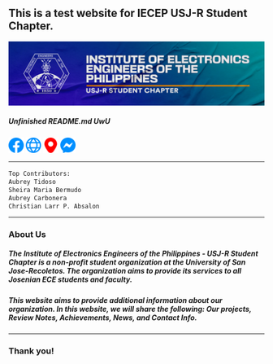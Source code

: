 ## **This is a test website for IECEP USJ-R Student Chapter.**
<img alt="IECEP - USJ-R STUDENT CHAPTER banner" width="850px" src="images/banner.png" />

##### _Unfinished README.md UwU_

[<img alt="IECEP - USJ-R STUDENT CHAPTER FB Page" width="30px" src="images/facebook.svg" />](https://www.facebook.com/usjr.iecep) [<img alt="IECEP - USJ-R STUDENT CHAPTER Website" width="30px" src="images/website.svg" />](https://iecep-usj-r.github.io/iecep/) [<img alt="IECEP - USJ-R STUDENT CHAPTER Location" width="30px" src="images/location.svg" />](https://goo.gl/maps/sr2Yky2tYPuAyQob8) [<img alt="IECEP - USJ-R STUDENT CHAPTER Messenger" width="30px" src="images/facebook messenger.svg" />](https://www.messenger.com/t/258098914347557)

----
```
Top Contributors:
Aubrey Tidoso
Sheira Maria Bermudo
Aubrey Carbonera
Christian Larr P. Absalon
```
----
### **About Us**
##### The Institute of Electronics Engineers of the Philippines - USJ-R Student Chapter is a non-profit student organization at the University of San Jose-Recoletos. The organization aims to provide its services to all Josenian ECE students and faculty.

##### This website aims to provide additional information about our organization. In this website, we will share the following: Our projects, Review Notes, Achievements, News, and Contact Info.
----

### Thank you!
